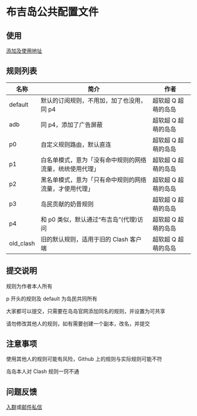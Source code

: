 # 布吉岛公共配置文件

## 使用

[添加及使用地址](https://app.bujidao.org/cc)

## 规则列表

| 名称      | 简介                                                     | 作者                |
| --------- | -------------------------------------------------------- | ------------------- |
| default   | 默认的订阅规则，不用加，加了也没用，同 p4                | 超软超 Q 超萌的岛岛 |
| adb       | 同 p4，添加了广告屏蔽                                    | 超软超 Q 超萌的岛岛 |
| p0        | 自定义规则路由，默认直连                                 | 超软超 Q 超萌的岛岛 |
| p1        | 白名单模式，意为「没有命中规则的网络流量，统统使用代理」 | 超软超 Q 超萌的岛岛 |
| p2        | 黑名单模式，意为「只有命中规则的网络流量，才使用代理」   | 超软超 Q 超萌的岛岛 |
| p3        | 岛民贡献的奶昔规则                                       | 超软超 Q 超萌的岛岛 |
| p4        | 和 p0 类似，默认通过“布吉岛”(代理)访问                   | 超软超 Q 超萌的岛岛 |
| old_clash | 旧的默认规则，适用于旧的 Clash 客户端                    | 超软超 Q 超萌的岛岛 |

## 提交说明

规则为作者本人所有

p 开头的规则及 default 为岛民共同所有

大家都可以提交，只需要在岛岛官网添加同名的规则，并设置为可共享

请勿修改其他人的规则，如有需要创建一个副本，改名，并提交

## 注意事项

使用其他人的规则可能有风险，Github 上的规则与实际规则可能不符

岛岛本人对 Clash 规则一窍不通

## 问题反馈

[入群](https://bujidaoChat.t.me)或[邮件私信](mailto:bujidao@duck.com)
